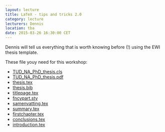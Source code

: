 ```yaml
---
layout: lecture
title: LaTeX - tips and tricks 2.0
category: lecture
lecturers: Dennis
location: tba
date: 2015-03-26 16:30:00 CET
---
```


Dennis will tell us everything that is worth knowing before (!) using the EWI thesis template.

These file youy need for this workshop:

* [TUD_NA_PhD_thesis.cls](/presentations/thesis_template/TUD_NA_PhD_thesis.cls)
* [TUD_NA_PhD_thesis.pdf](/presentations/thesis_template/TUD_NA_PhD_thesis.pdf)
* [thesis.tex](/presentations/thesis_template/thesis.tex)
* [thesis.bib](/presentations/thesis_template/thesis.bib)
* [titlepage.tex](/presentations/thesis_template/titlepage.tex)
* [fncypart.sty](/presentations/thesis_template/fncypart.sty)
* [samenvatting.tex](/presentations/thesis_template/samenvatting.tex)
* [summary.tex](/presentations/thesis_template/summary.tex)
* [firstchapter.tex](/presentations/thesis_template/firstchapter.tex)
* [conclusions.tex](/presentations/thesis_template/conclusions.tex)
* [introduction.tex](/presentations/thesis_template/introduction.tex)